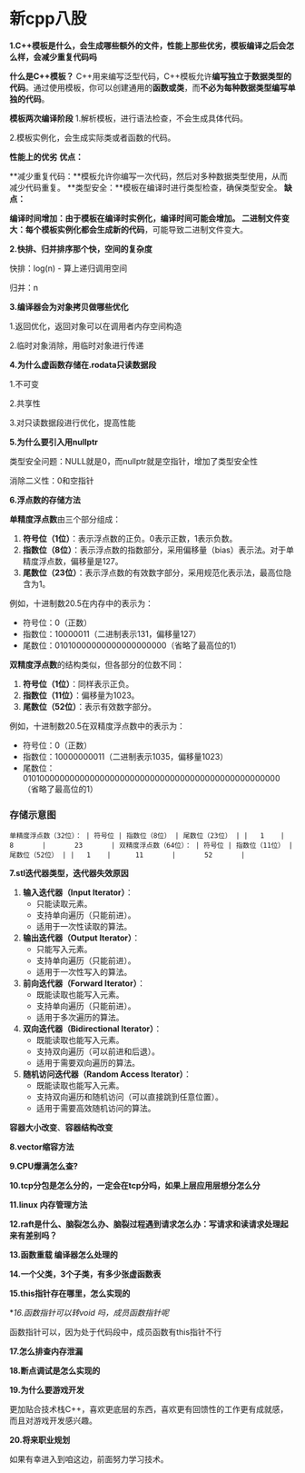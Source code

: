# 新cpp八股

**1.C++模板是什么，会生成哪些额外的文件，性能上那些优劣，模板编译之后会怎么样，会减少重复代码吗**

**什么是C++模板？**
  C++用来编写泛型代码，C++模板允许**编写独立于数据类型的代码**。通过使用模板，你可以创建通用的**函数或类**，而**不必为每种数据类型编写单独的代码**。

**模板两次编译阶段**
1.解析模板，进行语法检查，不会生成具体代码。

2.模板实例化，会生成实际类或者函数的代码。



**性能上的优劣**
**优点：**

**减少重复代码：**模板允许你编写一次代码，然后对多种数据类型使用，从而减少代码重复。
**类型安全：**模板在编译时进行类型检查，确保类型安全。
**缺点：**

**编译时间增加：**由于模板在编译时实例化，编译时间可能会增加。
**二进制文件变大：**每个**模板实例化**都会生成**新的代码**，可能导致二进制文件变大。



**2.快排、归并排序那个快，空间的复杂度**

快排：log(n) - 算上递归调用空间

归并：n



**3.编译器会为对象拷贝做哪些优化**

1.返回优化，返回对象可以在调用者内存空间构造

2.临时对象消除，用临时对象进行传递



**4.为什么虚函数存储在.rodata只读数据段**

1.不可变

2.共享性

3.对只读数据段进行优化，提高性能



**5.为什么要引入用nullptr**

类型安全问题：NULL就是0，而nullptr就是空指针，增加了类型安全性

消除二义性：0和空指针

**6.浮点数的存储方法** 

**单精度浮点数**由三个部分组成：

1. **符号位（1位）**：表示浮点数的正负。0表示正数，1表示负数。
2. **指数位（8位）**：表示浮点数的指数部分，采用偏移量（bias）表示法。对于单精度浮点数，偏移量是127。
3. **尾数位（23位）**：表示浮点数的有效数字部分，采用规范化表示法，最高位隐含为1。

例如，十进制数20.5在内存中的表示为：

- 符号位：0（正数）
- 指数位：10000011（二进制表示131，偏移量127）
- 尾数位：01010000000000000000000（省略了最高位的1）



**双精度浮点数**的结构类似，但各部分的位数不同：

1. **符号位（1位）**：同样表示正负。
2. **指数位（11位）**：偏移量为1023。
3. **尾数位（52位）**：表示有效数字部分。

例如，十进制数20.5在双精度浮点数中的表示为：

- 符号位：0（正数）
- 指数位：10000000011（二进制表示1035，偏移量1023）
- 尾数位：0101000000000000000000000000000000000000000000000000（省略了最高位的1）

### 存储示意图

```
单精度浮点数（32位）： | 符号位 | 指数位（8位） | 尾数位（23位） | |   1    |      8       |       23       | 双精度浮点数（64位）： | 符号位 | 指数位（11位） | 尾数位（52位） | |   1    |      11       |       52       |
```

**7.stl迭代器类型，迭代器失效原因**

1. **输入迭代器（Input Iterator）**：
   - 只能读取元素。
   - 支持单向遍历（只能前进）。
   - 适用于一次性读取的算法。
2. **输出迭代器（Output Iterator）**：
   - 只能写入元素。
   - 支持单向遍历（只能前进）。
   - 适用于一次性写入的算法。
3. **前向迭代器（Forward Iterator）**：
   - 既能读取也能写入元素。
   - 支持单向遍历（只能前进）。
   - 适用于多次遍历的算法。
4. **双向迭代器（Bidirectional Iterator）**：
   - 既能读取也能写入元素。
   - 支持双向遍历（可以前进和后退）。
   - 适用于需要双向遍历的算法。
5. **随机访问迭代器（Random Access Iterator）**：
   - 既能读取也能写入元素。
   - 支持双向遍历和随机访问（可以直接跳到任意位置）。
   - 适用于需要高效随机访问的算法。

**容器大小改变**、**容器结构改变**

**8.vector缩容方法**



**9.CPU爆满怎么查?**



**10.tcp分包是怎么分的，一定会在tcp分吗，如果上层应用层想分怎么分**



**11.linux 内存管理方法**



**12.raft是什么、脑裂怎么办、脑裂过程遇到请求怎么办：写请求和读请求处理起来有差别吗？**



**13.函数重载 编译器怎么处理的**



**14.一个父类，3个子类，有多少张虚函数表**



**15.this指针存在哪里，怎么实现的**



**16.函数指针可以转void *吗，成员函数指针呢**

函数指针可以，因为处于代码段中，成员函数有this指针不行

**17.怎么排查内存泄漏**



**18.断点调试是怎么实现的**



**19.为什么要游戏开发**

更加贴合技术栈C++，喜欢更底层的东西，喜欢更有回馈性的工作更有成就感，而且对游戏开发感兴趣。

**20.将来职业规划**

如果有幸进入到咱这边，前面努力学习技术。


